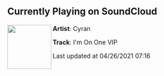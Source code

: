 ## Currently Playing on SoundCloud

[<img align="left" width="100" src="https://i1.sndcdn.com/artworks-000643724875-n7hiv2-t500x500.jpg">](https://soundcloud.com/cyran/im-on-one-vip)

**Artist**: Cyran 

**Track**: I'm On One VIP

Last updated at 04/26/2021 07:16
